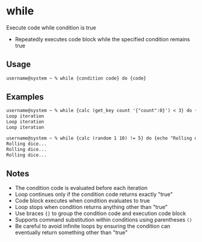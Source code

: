 # while

Execute code while condition is true

- Repeatedly executes code block while the specified condition remains true

## Usage

```txt
username@system ~ % while {condition code} do {code}
```

## Examples

```txt
username@system ~ % while {calc (get_key count '{"count":0}') < 3} do {echo "Loop iteration"}
Loop iteration
Loop iteration
Loop iteration

username@system ~ % while {calc (random 1 10) != 5} do {echo "Rolling dice..."}
Rolling dice...
Rolling dice...
Rolling dice...
```

## Notes

- The condition code is evaluated before each iteration
- Loop continues only if the condition code returns exactly "true"
- Code block executes when condition evaluates to true
- Loop stops when condition returns anything other than "true"
- Use braces `{}` to group the condition code and execution code block
- Supports command substitution within conditions using parentheses `()`
- Be careful to avoid infinite loops by ensuring the condition can eventually return something other than "true"
